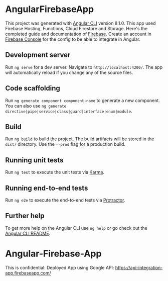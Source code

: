 # AngularFirebaseApp

This project was generated with [Angular CLI](https://github.com/angular/angular-cli) version 8.1.0. This app used Firebase Hosting, Functions, Cloud Firestore and Storage. Here's the completed guide and documentation of [Firebase](https://firebase.google.com/docs/guides). Create an account in [Firebase Console](https://console.firebase.google.com) for the config to be able to integrate in Angular.

## Development server

Run `ng serve` for a dev server. Navigate to `http://localhost:4200/`. The app will automatically reload if you change any of the source files.

## Code scaffolding

Run `ng generate component component-name` to generate a new component. You can also use `ng generate directive|pipe|service|class|guard|interface|enum|module`.

## Build

Run `ng build` to build the project. The build artifacts will be stored in the `dist/` directory. Use the `--prod` flag for a production build.

## Running unit tests

Run `ng test` to execute the unit tests via [Karma](https://karma-runner.github.io).

## Running end-to-end tests

Run `ng e2e` to execute the end-to-end tests via [Protractor](http://www.protractortest.org/).

## Further help

To get more help on the Angular CLI use `ng help` or go check out the [Angular CLI README](https://github.com/angular/angular-cli/blob/master/README.md).
# Angular-Firebase-App


This is confidential:
Deployed App using Google API: https://api-integration-app.firebaseapp.com/
